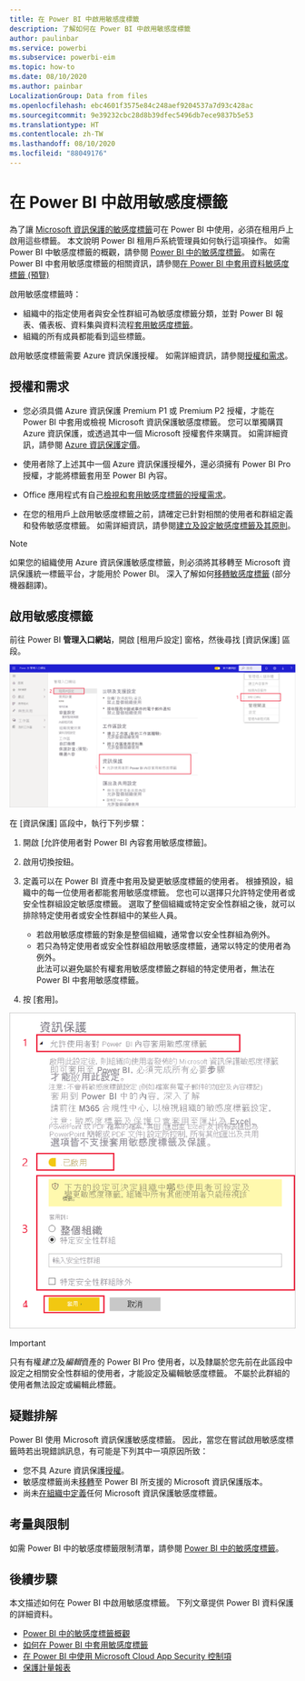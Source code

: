 ```yaml
---
title: 在 Power BI 中啟用敏感度標籤
description: 了解如何在 Power BI 中啟用敏感度標籤
author: paulinbar
ms.service: powerbi
ms.subservice: powerbi-eim
ms.topic: how-to
ms.date: 08/10/2020
ms.author: painbar
LocalizationGroup: Data from files
ms.openlocfilehash: ebc4601f3575e84c248aef9204537a7d93c428ac
ms.sourcegitcommit: 9e39232cbc28d8b39dfec5496db7ece9837b5e53
ms.translationtype: HT
ms.contentlocale: zh-TW
ms.lasthandoff: 08/10/2020
ms.locfileid: "88049176"
---
```

# <a name="enable-sensitivity-labels-in-power-bi"></a>在 Power BI 中啟用敏感度標籤

為了讓 [Microsoft 資訊保護的敏感度標籤](https://docs.microsoft.com/microsoft-365/compliance/sensitivity-labels)可在 Power BI 中使用，必須在租用戶上啟用這些標籤。 本文說明 Power BI 租用戶系統管理員如何執行這項操作。 如需 Power BI 中敏感度標籤的概觀，請參閱 [Power BI 中的敏感度標籤](service-security-sensitivity-label-overview.md)。 如需在 Power BI 中套用敏感度標籤的相關資訊，請參閱[在 Power BI 中套用資料敏感度標籤 (預覽)](./service-security-apply-data-sensitivity-labels.md) 

啟用敏感度標籤時：

* 組織中的指定使用者與安全性群組可為敏感度標籤分類，並對 Power BI 報表、儀表板、資料集與資料流程[套用敏感度標籤](./service-security-apply-data-sensitivity-labels.md)。
* 組織的所有成員都能看到這些標籤。

啟用敏感度標籤需要 Azure 資訊保護授權。 如需詳細資訊，請參閱[授權和需求](#licensing-and-requirements)。

## <a name="licensing-and-requirements"></a>授權和需求

* 您必須具備 Azure 資訊保護 Premium P1 或 Premium P2 授權，才能在 Power BI 中套用或檢視 Microsoft 資訊保護敏感度標籤。 您可以單獨購買 Azure 資訊保護，或透過其中一個 Microsoft 授權套件來購買。 如需詳細資訊，請參閱 [Azure 資訊保護定價](https://azure.microsoft.com/pricing/details/information-protection/)。

* 使用者除了上述其中一個 Azure 資訊保護授權外，還必須擁有 Power BI Pro 授權，才能將標籤套用至 Power BI 內容。

* Office 應用程式有自己[檢視和套用敏感度標籤的授權需求]( https://docs.microsoft.com/microsoft-365/compliance/get-started-with-sensitivity-labels#subscription-and-licensing-requirements-for-sensitivity-labels )。

* 在您的租用戶上啟用敏感度標籤之前，請確定已針對相關的使用者和群組定義和發佈敏感度標籤。 如需詳細資訊，請參閱[建立及設定敏感度標籤及其原則](https://docs.microsoft.com/microsoft-365/compliance/create-sensitivity-labels?view=o365-worldwide)。

>[!NOTE]
> 如果您的組織使用 Azure 資訊保護敏感度標籤，則必須將其移轉至 Microsoft 資訊保護統一標籤平台，才能用於 Power BI。 深入了解如何[移轉敏感度標籤](https://docs.microsoft.com/azure/information-protection/configure-policy-migrate-labels) \(部分機器翻譯\)。

## <a name="enable-sensitivity-labels"></a>啟用敏感度標籤

前往 Power BI **管理入口網站**，開啟 [租用戶設定] 窗格，然後尋找 [資訊保護] 區段。

![尋找 [資訊保護] 區段](media/service-security-enable-data-sensitivity-labels/enable-data-sensitivity-labels-01.png)

在 [資訊保護] 區段中，執行下列步驟：
1. 開啟 [允許使用者對 Power BI 內容套用敏感度標籤]。
1. 啟用切換按鈕。
1. 定義可以在 Power BI 資產中套用及變更敏感度標籤的使用者。 根據預設，組織中的每一位使用者都能套用敏感度標籤。 您也可以選擇只允許特定使用者或安全性群組設定敏感度標籤。 選取了整個組織或特定安全性群組之後，就可以排除特定使用者或安全性群組中的某些人員。
   
   * 若啟用敏感度標籤的對象是整個組織，通常會以安全性群組為例外。
   * 若只為特定使用者或安全性群組啟用敏感度標籤，通常以特定的使用者為例外。  
    此法可以避免屬於有權套用敏感度標籤之群組的特定使用者，無法在 Power BI 中套用敏感度標籤。

1. 按 [套用]。

![啟用敏感度標籤](media/service-security-enable-data-sensitivity-labels/enable-data-sensitivity-labels-02.png)

> [!IMPORTANT]
> 只有有權*建立*及*編輯*資產的 Power BI Pro 使用者，以及隸屬於您先前在此區段中設定之相關安全性群組的使用者，才能設定及編輯敏感度標籤。 不屬於此群組的使用者無法設定或編輯此標籤。  

## <a name="troubleshooting"></a>疑難排解

Power BI 使用 Microsoft 資訊保護敏感度標籤。 因此，當您在嘗試啟用敏感度標籤時若出現錯誤訊息，有可能是下列其中一項原因所致：

* 您不具 Azure 資訊保護[授權](#licensing-and-requirements)。
* 敏感度標籤尚未[移轉](#enable-sensitivity-labels)至 Power BI 所支援的 Microsoft 資訊保護版本。
* 尚未[在組織中定義](#enable-sensitivity-labels)任何 Microsoft 資訊保護敏感度標籤。

## <a name="considerations-and-limitations"></a>考量與限制

如需 Power BI 中的敏感度標籤限制清單，請參閱 [Power BI 中的敏感度標籤](service-security-sensitivity-label-overview.md#limitations)。

## <a name="next-steps"></a>後續步驟

本文描述如何在 Power BI 中啟用敏感度標籤。 下列文章提供 Power BI 資料保護的詳細資料。 

* [Power BI 中的敏感度標籤概觀](service-security-sensitivity-label-overview.md)
* [如何在 Power BI 中套用敏感度標籤](../collaborate-share/service-security-apply-data-sensitivity-labels.md)
* [在 Power BI 中使用 Microsoft Cloud App Security 控制項](service-security-using-microsoft-cloud-app-security-controls.md)
* [保護計量報表](service-security-data-protection-metrics-report.md)